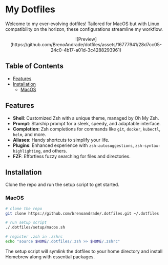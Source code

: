# My Dotfiles

Welcome to my ever-evolving dotfiles! Tailored for MacOS but with Linux compatibility on the horizon, these configurations streamline my workflow.

<p align="center">
![Preview](https://github.com/BrenoAndrade/dotfiles/assets/16777941/28d7cc05-24c0-4b17-a01d-3c4288293961)
</p>

## Table of Contents
- [Features](#features)
- [Installation](#installation)
  - [MacOS](#macos)

## Features

- **Shell**: Customized Zsh with a unique theme, managed by Oh My Zsh.
- **Prompt**: Starship prompt for a sleek, speedy, and adaptable interface.
- **Completion**: Zsh completions for commands like `git`, `docker`, `kubectl`, `helm`, and more.
- **Aliases**: Handy shortcuts to simplify your life.
- **Plugins**: Enhanced experience with `zsh-autosuggestions`, `zsh-syntax-highlighting`, and others.
- **FZF**: Effortless fuzzy searching for files and directories.

## Installation

Clone the repo and run the setup script to get started.

### MacOS

```bash
# clone the repo
git clone https://github.com/brenoandrade/.dotfiles.git ~/.dotfiles

# run setup script
./.dotfiles/setup/macos.sh

# register .zsh in .zshrc
echo "source $HOME/.dotfiles/.zsh >> $HOME/.zshrc"
```

The setup script will symlink the dotfiles to your home directory and install Homebrew along with essential packages.